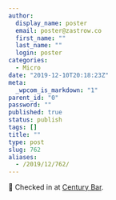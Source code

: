 ```yaml
---
author:
  display_name: poster
  email: poster@zastrow.co
  first_name: ""
  last_name: ""
  login: poster
categories:
  - Micro
date: "2019-12-10T20:18:23Z"
meta:
  _wpcom_is_markdown: "1"
parent_id: "0"
password: ""
published: true
status: publish
tags: []
title: ""
type: post
slug: 762
aliases:
  - /2019/12/762/
---
```

<p><span>📍</span> Checked in at <a href="http://4sq.com/as95Yy">Century Bar</a>.</p>

